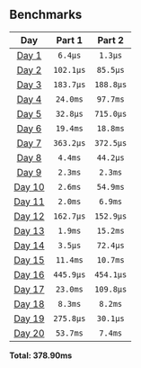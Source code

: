 <!--- benchmarking table --->
## Benchmarks

| Day | Part 1 | Part 2 |
| :---: | :---: | :---:  |
| [Day 1](./src/bin/01.rs) | `6.4µs` | `1.3µs` |
| [Day 2](./src/bin/02.rs) | `102.1µs` | `85.5µs` |
| [Day 3](./src/bin/03.rs) | `183.7µs` | `188.8µs` |
| [Day 4](./src/bin/04.rs) | `24.0ms` | `97.7ms` |
| [Day 5](./src/bin/05.rs) | `32.8µs` | `715.0µs` |
| [Day 6](./src/bin/06.rs) | `19.4ms` | `18.8ms` |
| [Day 7](./src/bin/07.rs) | `363.2µs` | `372.5µs` |
| [Day 8](./src/bin/08.rs) | `4.4ms` | `44.2µs` |
| [Day 9](./src/bin/09.rs) | `2.3ms` | `2.3ms` |
| [Day 10](./src/bin/10.rs) | `2.6ms` | `54.9ms` |
| [Day 11](./src/bin/11.rs) | `2.0ms` | `6.9ms` |
| [Day 12](./src/bin/12.rs) | `162.7µs` | `152.9µs` |
| [Day 13](./src/bin/13.rs) | `1.9ms` | `15.2ms` |
| [Day 14](./src/bin/14.rs) | `3.5µs` | `72.4µs` |
| [Day 15](./src/bin/15.rs) | `11.4ms` | `10.7ms` |
| [Day 16](./src/bin/16.rs) | `445.9µs` | `454.1µs` |
| [Day 17](./src/bin/17.rs) | `23.0ms` | `109.8µs` |
| [Day 18](./src/bin/18.rs) | `8.3ms` | `8.2ms` |
| [Day 19](./src/bin/19.rs) | `275.8µs` | `30.1µs` |
| [Day 20](./src/bin/20.rs) | `53.7ms` | `7.4ms` |

**Total: 378.90ms**
<!--- benchmarking table --->
